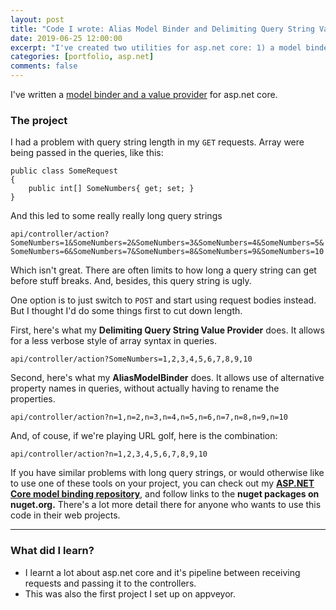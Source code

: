 ```yaml
---
layout: post
title: "Code I wrote: Alias Model Binder and Delimiting Query String Value Provider"
date: 2019-06-25 12:00:00
excerpt: "I've created two utilities for asp.net core: 1) a model binder for allowing alternative property names on request models. 2) a value provider allowing alternative collection query variable syntax"
categories: [portfolio, asp.net]
comments: false
---
```


I've written a <a href="https://github.com/NathanLBCooper/aspnet-core-model-binding" target="_blank">model binder and a value provider</a> for asp.net core.

### The project

I had a problem with query string length in my `GET` requests. Array were being passed in the queries, like this:

```
public class SomeRequest
{
	public int[] SomeNumbers{ get; set; }
}
```

And this led to some really really long query strings

`api/controller/action?SomeNumbers=1&SomeNumbers=2&SomeNumbers=3&SomeNumbers=4&SomeNumbers=5&SomeNumbers=6&SomeNumbers=7&SomeNumbers=8&SomeNumbers=9&SomeNumbers=10`

Which isn't great. There are often limits to how long a query string can get before stuff breaks. And, besides, this query string is ugly.

One option is to just switch to `POST` and start using request bodies instead. But I thought I'd do some things first to cut down length.

First, here's what my **Delimiting Query String Value Provider** does. It allows for a less verbose style of array syntax in queries.

`api/controller/action?SomeNumbers=1,2,3,4,5,6,7,8,9,10`

Second, here's what my **AliasModelBinder** does. It allows use of alternative property names in queries, without actually having to rename the properties.

`api/controller/action?n=1,n=2,n=3,n=4,n=5,n=6,n=7,n=8,n=9,n=10`

And, of couse, if we're playing URL golf, here is the combination:

`api/controller/action?n=1,2,3,4,5,6,7,8,9,10`

If you have similar problems with long query strings, or would otherwise like to use one of these tools on your project, you can check out my  **<a href="https://github.com/NathanLBCooper/aspnet-core-model-binding" target="_blank">ASP.NET Core model binding repository</a>**, and follow links to the **nuget packages on nuget.org.** There's a lot more detail there for anyone who wants to use this code in their web projects.

-----------------

### What did I learn?

- I learnt a lot about asp.net core and it's pipeline between receiving requests and passing it to the controllers.
- This was also the first project I set up on appveyor.